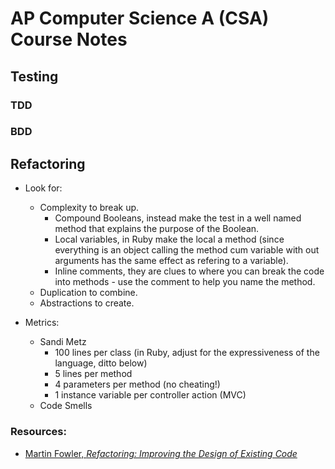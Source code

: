 # AP Computer Science A (CSA) Course Notes

## Testing

### TDD

### BDD

## Refactoring

* Look for:
  - Complexity to break up.
    - Compound Booleans, instead make the test in a well named method that explains the purpose of the Boolean.
    - Local variables, in Ruby make the local a method (since everything is an object calling the method cum variable with out arguments has the same effect as refering to a variable).
    - Inline comments, they are clues to where you can break the code into methods - use the comment to help you name the method.
  - Duplication to combine.
  - Abstractions to create.
  
* Metrics:
  - Sandi Metz
    - 100 lines per class (in Ruby, adjust for the expressiveness of the language, ditto below)
    - 5 lines per method
    - 4 parameters per method (no cheating!)
    - 1 instance variable per controller action (MVC)
  - Code Smells

### Resources:

* [Martin Fowler, *Refactoring: Improving the Design of Existing Code*](#)
